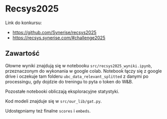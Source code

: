 
# Recsys2025

Link do konkursu:

 - https://github.com/Synerise/recsys2025
 - https://recsys.synerise.com/#challenge2025

## Zawartość

Głowne wyniki znajdują się w notebooku `src/recsys2025_wyniki.ipynb`, przeznaczonym do wykonania w google colab.
Notebook łączy się z google drive i oczekuje tam folderu `ubc_data_relevant_splitted` z danymi po processingu, gdy dojdzie do treningu to pyta o token do W&B.

Pozostałe notebooki obliczają eksploracyjne statystyki.

Kod modeli znajduje się w `src/our_lib/gat.py`.

Udostępniamy też finalne `scores` i `embeds`.
